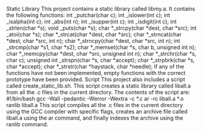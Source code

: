 Static Library
This project contains a static library called libmy.a. It contains the
following functions:
int _putchar(char c);
int _islower(int c);
int _isalpha(int c);
int _abs(int n);
int _isupper(int c);
int _isdigit(int c);
int _strlen(char *s);
void _puts(char *s);
char *_strcpy(char *dest, char *src);
int _atoi(char *s);
char *_strcat(char *dest, char *src);
char *_strncat(char *dest, char *src, int n);
char *_strncpy(char *dest, char *src, int n);
int _strcmp(char *s1, char *s2);
char *_memset(char *s, char b, unsigned int n);
char *_memcpy(char *dest, char *src, unsigned int n);
char *_strchr(char *s, char c);
unsigned int _strspn(char *s, char *accept);
char *_strpbrk(char *s, char *accept);
char *_strstr(char *haystack, char *needle);
If any of the functions have not been implemented, empty functions with the
correct prototype have been provided.
Script
This project also includes a script called create_static_lib.sh. This script
creates a static library called liball.a from all the .c files in the current
directory. The contents of the script are:
#!/bin/bash
gcc -Wall -pedantic -Werror -Wextra -c *.c
ar -rc liball.a *.o
ranlib liball.a
This script compiles all the .c files in the current directory using the GCC
compiler with specific flags, creates an archive file called liball.a using
the ar command, and finally indexes the archive using the ranlib command.
